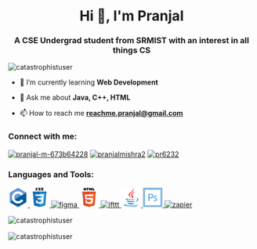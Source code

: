 <h1 align="center">Hi 👋, I'm Pranjal</h1>
<h3 align="center">A CSE Undergrad student from SRMIST with an interest in all things CS</h3>

<p align="left"> <img src="https://komarev.com/ghpvc/?username=catastrophistuser&label=Profile%20views&color=0e75b6&style=flat" alt="catastrophistuser" /> </p>

- 🌱 I’m currently learning **Web Development**

- 💬 Ask me about **Java, C++, HTML**

- 📫 How to reach me **reachme.pranjal@gmail.com**

<h3 align="left">Connect with me:</h3>
<p align="left">
<a href="https://linkedin.com/in/pranjal-m-673b64228" target="blank"><img align="center" src="https://raw.githubusercontent.com/rahuldkjain/github-profile-readme-generator/master/src/images/icons/Social/linked-in-alt.svg" alt="pranjal-m-673b64228" height="30" width="40" /></a>
<a href="https://www.behance.net/pranjalmishra2" target="blank"><img align="center" src="https://raw.githubusercontent.com/rahuldkjain/github-profile-readme-generator/master/src/images/icons/Social/behance.svg" alt="pranjalmishra2" height="30" width="40" /></a>
<a href="https://www.hackerrank.com/pr6232" target="blank"><img align="center" src="https://raw.githubusercontent.com/rahuldkjain/github-profile-readme-generator/master/src/images/icons/Social/hackerrank.svg" alt="pr6232" height="30" width="40" /></a>
</p>

<h3 align="left">Languages and Tools:</h3>
<p align="left"> <a href="https://www.cprogramming.com/" target="_blank" rel="noreferrer"> <img src="https://raw.githubusercontent.com/devicons/devicon/master/icons/c/c-original.svg" alt="c" width="40" height="40"/> </a> <a href="https://www.w3schools.com/css/" target="_blank" rel="noreferrer"> <img src="https://raw.githubusercontent.com/devicons/devicon/master/icons/css3/css3-original-wordmark.svg" alt="css3" width="40" height="40"/> </a> <a href="https://www.figma.com/" target="_blank" rel="noreferrer"> <img src="https://www.vectorlogo.zone/logos/figma/figma-icon.svg" alt="figma" width="40" height="40"/> </a> <a href="https://www.w3.org/html/" target="_blank" rel="noreferrer"> <img src="https://raw.githubusercontent.com/devicons/devicon/master/icons/html5/html5-original-wordmark.svg" alt="html5" width="40" height="40"/> </a> <a href="https://ifttt.com/" target="_blank" rel="noreferrer"> <img src="https://www.vectorlogo.zone/logos/ifttt/ifttt-ar21.svg" alt="ifttt" width="40" height="40"/> </a> <a href="https://www.java.com" target="_blank" rel="noreferrer"> <img src="https://raw.githubusercontent.com/devicons/devicon/master/icons/java/java-original.svg" alt="java" width="40" height="40"/> </a> <a href="https://www.photoshop.com/en" target="_blank" rel="noreferrer"> <img src="https://raw.githubusercontent.com/devicons/devicon/master/icons/photoshop/photoshop-line.svg" alt="photoshop" width="40" height="40"/> </a> <a href="https://zapier.com" target="_blank" rel="noreferrer"> <img src="https://www.vectorlogo.zone/logos/zapier/zapier-icon.svg" alt="zapier" width="40" height="40"/> </a> </p>

<p><img align="center" src=https://github-readme-stats.vercel.app/api/top-langs/?username=CatastrophistUser&" alt="catastrophistuser" /></p>

<p><img align="center" src="https://github-readme-streak-stats.herokuapp.com/?user=catastrophistuser&" alt="catastrophistuser" /></p>

